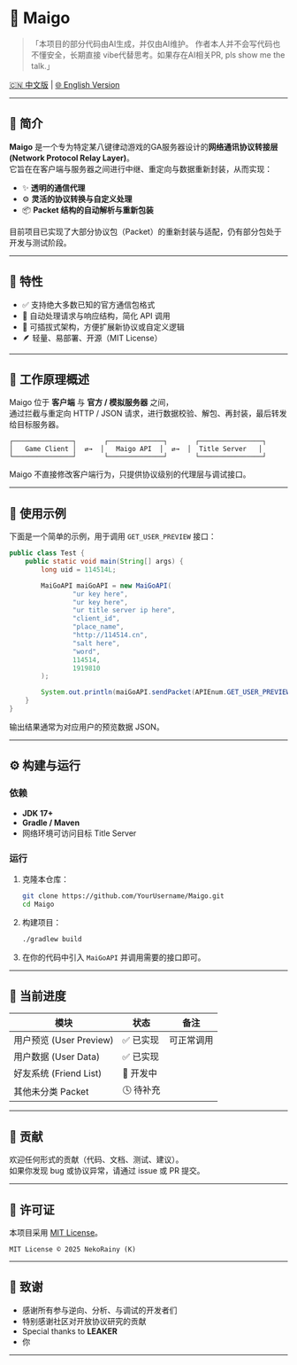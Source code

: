 # 🎵 Maigo
> 「本项目的部分代码由AI生成，并仅由AI维护。 作者本人并不会写代码也不懂安全，长期直接
vibe代替思考。如果存在AI相关PR, pls show me the talk.」
> 
[🇨🇳 中文版](./README.md) | [🌐 English Version](https://github.com/Kizurer/Maigo/blob/master/docs/README_EN.MD)

---

## 📖 简介

**Maigo** 是一个专为特定某八键律动游戏的GA服务器设计的**网络通讯协议转接层 (Network Protocol Relay Layer)**。  
它旨在在客户端与服务器之间进行中继、重定向与数据重新封装，从而实现：

- ✨ **透明的通信代理**
- ⚙️ **灵活的协议转换与自定义处理**
- 📦 **Packet 结构的自动解析与重新包装**

目前项目已实现了大部分协议包（Packet）的重新封装与适配，仍有部分包处于开发与测试阶段。

---

## 🚀 特性

- ✅ 支持绝大多数已知的官方通信包格式
- 🔄 自动处理请求与响应结构，简化 API 调用
- 🧩 可插拔式架构，方便扩展新协议或自定义逻辑
- 🪶 轻量、易部署、开源（MIT License）

---

## 🧠 工作原理概述

Maigo 位于 **客户端** 与 **官方 / 模拟服务器** 之间，  
通过拦截与重定向 HTTP / JSON 请求，进行数据校验、解包、再封装，最后转发给目标服务器。

```
┌───────────────┐       ┌──────────────┐       ┌────────────────┐
│   Game Client │  ⇄→  │   Maigo API  │  ⇄→  │  Title Server   │
└───────────────┘       └──────────────┘       └────────────────┘
```

Maigo 不直接修改客户端行为，只提供协议级别的代理层与调试接口。

---

## 🧩 使用示例

下面是一个简单的示例，用于调用 `GET_USER_PREVIEW` 接口：

```java
public class Test {
    public static void main(String[] args) {
        long uid = 114514L;

        MaiGoAPI maiGoAPI = new MaiGoAPI(
                "ur key here",
                "ur key here",
                "ur title server ip here",
                "client_id",
                "place_name",
                "http://114514.cn",
                "salt here",
                "word",
                114514,
                1919810
        );

        System.out.println(maiGoAPI.sendPacket(APIEnum.GET_USER_PREVIEW, uid));
    }
}
```

输出结果通常为对应用户的预览数据 JSON。

---

## ⚙️ 构建与运行

### 依赖
- **JDK 17+**
- **Gradle / Maven**
- 网络环境可访问目标 Title Server

### 运行
1. 克隆本仓库：
   ```bash
   git clone https://github.com/YourUsername/Maigo.git
   cd Maigo
   ```
2. 构建项目：
   ```bash
   ./gradlew build
   ```
3. 在你的代码中引入 `MaiGoAPI` 并调用需要的接口即可。

---

## 📜 当前进度

| 模块 | 状态 | 备注 |
|------|------|------|
| 用户预览 (User Preview) | ✅ 已实现 | 可正常调用 |
| 用户数据 (User Data) | ✅ 已实现 | |
| 好友系统 (Friend List) | 🚧 开发中|
| 其他未分类 Packet | 🕓 待补充 |  |

---

## 🤝 贡献

欢迎任何形式的贡献（代码、文档、测试、建议）。  
如果你发现 bug 或协议异常，请通过 issue 或 PR 提交。

---

## 📄 许可证

本项目采用 [MIT License](./LICENSE)。

```
MIT License © 2025 NekoRainy (K)
```

---

## 💬 致谢

- 感谢所有参与逆向、分析、与调试的开发者们
- 特别感谢社区对开放协议研究的贡献
- Special thanks to <strong>LEAKER</strong>
- 你

---
